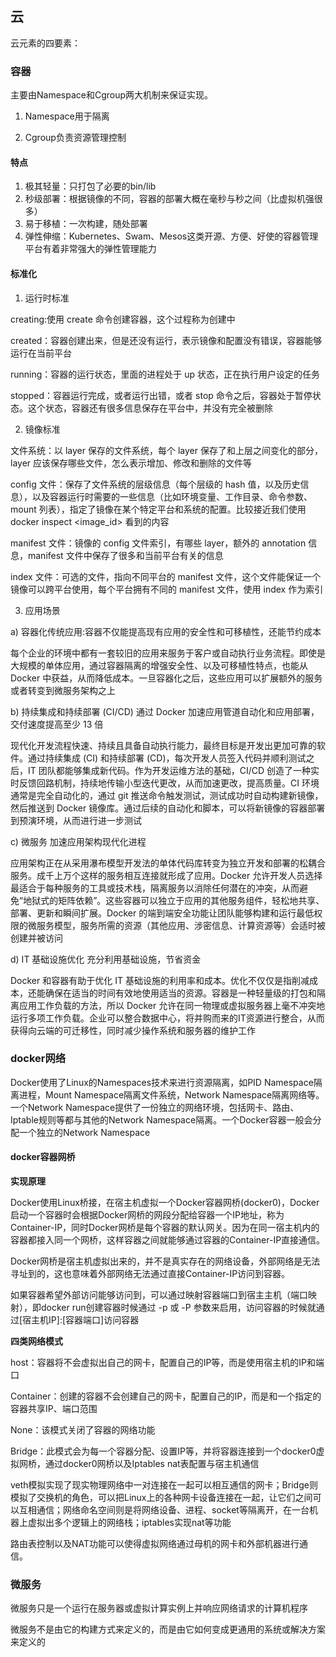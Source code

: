## 云
云元素的四要素：



### 容器
主要由Namespace和Cgroup两大机制来保证实现。

1. Namespace用于隔离

2. Cgroup负责资源管理控制

#### 特点
1. 极其轻量：只打包了必要的bin/lib
2. 秒级部署：根据镜像的不同，容器的部署大概在毫秒与秒之间（比虚拟机强很多）
3. 易于移植：一次构建，随处部署
4. 弹性伸缩：Kubernetes、Swam、Mesos这类开源、方便、好使的容器管理平台有着非常强大的弹性管理能力

#### 标准化
1. 运行时标准

creating:使用 create 命令创建容器，这个过程称为创建中

created：容器创建出来，但是还没有运行，表示镜像和配置没有错误，容器能够运行在当前平台

running：容器的运行状态，里面的进程处于 up 状态，正在执行用户设定的任务

stopped：容器运行完成，或者运行出错，或者 stop 命令之后，容器处于暂停状态。这个状态，容器还有很多信息保存在平台中，并没有完全被删除

2. 镜像标准

文件系统：以 layer 保存的文件系统，每个 layer 保存了和上层之间变化的部分，layer 应该保存哪些文件，怎么表示增加、修改和删除的文件等

config 文件：保存了文件系统的层级信息（每个层级的 hash 值，以及历史信息），以及容器运行时需要的一些信息（比如环境变量、工作目录、命令参数、mount 列表），指定了镜像在某个特定平台和系统的配置。比较接近我们使用 docker inspect <image_id> 看到的内容

manifest 文件：镜像的 config 文件索引，有哪些 layer，额外的 annotation 信息，manifest 文件中保存了很多和当前平台有关的信息

index 文件：可选的文件，指向不同平台的 manifest 文件，这个文件能保证一个镜像可以跨平台使用，每个平台拥有不同的 manifest 文件，使用 index 作为索引


3. 应用场景

a) 容器化传统应用:容器不仅能提高现有应用的安全性和可移植性，还能节约成本

每个企业的环境中都有一套较旧的应用来服务于客户或自动执行业务流程。即使是大规模的单体应用，通过容器隔离的增强安全性、以及可移植性特点，也能从 Docker 中获益，从而降低成本。一旦容器化之后，这些应用可以扩展额外的服务或者转变到微服务架构之上

b) 持续集成和持续部署 (CI/CD) 通过 Docker 加速应用管道自动化和应用部署，交付速度提高至少 13 倍

现代化开发流程快速、持续且具备自动执行能力，最终目标是开发出更加可靠的软件。通过持续集成 (CI) 和持续部署 (CD)，每次开发人员签入代码并顺利测试之后，IT 团队都能够集成新代码。作为开发运维方法的基础，CI/CD 创造了一种实时反馈回路机制，持续地传输小型迭代更改，从而加速更改，提高质量。CI 环境通常是完全自动化的，通过 git 推送命令触发测试，测试成功时自动构建新镜像，然后推送到 Docker 镜像库。通过后续的自动化和脚本，可以将新镜像的容器部署到预演环境，从而进行进一步测试

c) 微服务 加速应用架构现代化进程

应用架构正在从采用瀑布模型开发法的单体代码库转变为独立开发和部署的松耦合服务。成千上万个这样的服务相互连接就形成了应用。Docker 允许开发人员选择最适合于每种服务的工具或技术栈，隔离服务以消除任何潜在的冲突，从而避免“地狱式的矩阵依赖”。这些容器可以独立于应用的其他服务组件，轻松地共享、部署、更新和瞬间扩展。Docker 的端到端安全功能让团队能够构建和运行最低权限的微服务模型，服务所需的资源（其他应用、涉密信息、计算资源等）会适时被创建并被访问


d) IT 基础设施优化 充分利用基础设施，节省资金

Docker 和容器有助于优化 IT 基础设施的利用率和成本。优化不仅仅是指削减成本，还能确保在适当的时间有效地使用适当的资源。容器是一种轻量级的打包和隔离应用工作负载的方法，所以 Docker 允许在同一物理或虚拟服务器上毫不冲突地运行多项工作负载。企业可以整合数据中心，将并购而来的IT资源进行整合，从而获得向云端的可迁移性，同时减少操作系统和服务器的维护工作


### docker网络
Docker使用了Linux的Namespaces技术来进行资源隔离，如PID Namespace隔离进程，Mount Namespace隔离文件系统，Network Namespace隔离网络等。一个Network Namespace提供了一份独立的网络环境，包括网卡、路由、Iptable规则等都与其他的Network Namespace隔离。一个Docker容器一般会分配一个独立的Network Namespace
#### docker容器网桥

**实现原理**

Docker使用Linux桥接，在宿主机虚拟一个Docker容器网桥(docker0)，Docker启动一个容器时会根据Docker网桥的网段分配给容器一个IP地址，称为Container-IP，同时Docker网桥是每个容器的默认网关。因为在同一宿主机内的容器都接入同一个网桥，这样容器之间就能够通过容器的Container-IP直接通信。

Docker网桥是宿主机虚拟出来的，并不是真实存在的网络设备，外部网络是无法寻址到的，这也意味着外部网络无法通过直接Container-IP访问到容器。

如果容器希望外部访问能够访问到，可以通过映射容器端口到宿主主机（端口映射），即docker run创建容器时候通过 -p 或 -P 参数来启用，访问容器的时候就通过[宿主机IP]:[容器端口]访问容器

   
**四类网络模式**

host：容器将不会虚拟出自己的网卡，配置自己的IP等，而是使用宿主机的IP和端口

Container：创建的容器不会创建自己的网卡，配置自己的IP，而是和一个指定的容器共享IP、端口范围

None：该模式关闭了容器的网络功能

Bridge：此模式会为每一个容器分配、设置IP等，并将容器连接到一个docker0虚拟网桥，通过docker0网桥以及Iptables nat表配置与宿主机通信


veth模拟实现了现实物理网络中一对连接在一起可以相互通信的网卡；Bridge则模拟了交换机的角色，可以把Linux上的各种网卡设备连接在一起，让它们之间可以互相通信；网络命名空间则是将网络设备、进程、socket等隔离开，在一台机器上虚拟出多个逻辑上的网络栈；iptables实现nat等功能

路由表控制以及NAT功能可以使得虚拟网络通过母机的网卡和外部机器进行通信。



### 微服务

微服务只是一个运行在服务器或虚拟计算实例上并响应网络请求的计算机程序

微服务不是由它的构建方式来定义的，而是由它如何变成更通用的系统或解决方案来定义的


